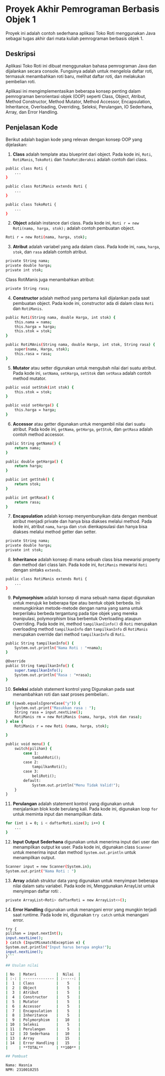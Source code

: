 # Proyek Akhir Pemrograman Berbasis Objek 1

Proyek ini adalah contoh sederhana aplikasi Toko Roti menggunakan Java sebagai tugas akhir dari mata kuliah pemrograman berbasis objek 1.

## Deskripsi

Aplikasi Toko Roti ini dibuat menggunakan bahasa pemrograman Java dan dijalankan secara console. Fungsinya adalah untuk mengelola daftar roti, termasuk menambahkan roti baru, melihat daftar roti, dan melakukan pembelian roti.

Aplikasi ini mengimplementasikan beberapa konsep penting dalam pemrograman berorientasi objek (OOP) seperti Class, Object, Atribut, Method Constructor, Method Mutator, Method Accessor, Encapsulation, Inheritance, Overloading, Overriding, Seleksi, Perulangan, IO Sederhana, Array, dan Error Handling.

## Penjelasan Kode

Berikut adalah bagian kode yang relevan dengan konsep OOP yang dijelaskan:

1. **Class** adalah template atau blueprint dari object. Pada kode ini, `Roti`, `RotiManis`, `TokoRoti` dan `TokoRotiBeraksi` adalah contoh dari class.

```bash
public class Roti {
    ...
}

public class RotiManis extends Roti {
    ...
}

public class TokoRoti {
    ...
}
```

2. **Object** adalah instance dari class. Pada kode ini, `Roti r = new Roti(nama, harga, stok);` adalah contoh pembuatan object.

```bash
Roti r = new Roti(nama, harga, stok);
```

3. **Atribut** adalah variabel yang ada dalam class. Pada kode ini, `nama`, `harga`, `stok`, dan `rasa` adalah contoh atribut.

```bash
private String nama;
private double harga;
private int stok;
```

Class RotiManis juga menambahkan atribut:
```bash
private String rasa;
```

4. **Constructor** adalah method yang pertama kali dijalankan pada saat pembuatan object. Pada kode ini, constructor ada di dalam class `Roti` dan `RotiManis`.

```bash
public Roti(String nama, double Harga, int stok) {
    this.nama = nama;
    this.harga = harga;
    this.stok = stok;
}

public RotiMAnis(String nama, double Harga, int stok, String rasa) {
    super(nama, Harga, stok);
    this.rasa = rasa;
}

```

5. **Mutator** atau setter digunakan untuk mengubah nilai dari suatu atribut. Pada kode ini, `setNama`, `setHarga`, `setStok` dan `setRasa` adalah contoh method mutator.

```bash
public void setStok(int stok) {
    this.stok = stok;
}

public void setHarga() {
    this.harga = harga;
}
```

6. **Accessor** atau getter digunakan untuk mengambil nilai dari suatu atribut. Pada kode ini, `getNama`, `getHarga`, `getStok`, dan `getRasa` adalah contoh method accessor.

```bash
public String getNama() {
    return nama;
}

public double getHarga() {
    return harga;
}

public int getStok() {
    return stok;
}

public int getRasa() {
    return rasa;
}
```

7. **Encapsulation** adalah konsep menyembunyikan data dengan membuat atribut menjadi private dan hanya bisa diakses melalui method. Pada kode ini, atribut `nama`, `harga` dan `stok` dienkapsulasi dan hanya bisa diakses melalui method getter dan setter.

```bash
private String nama;
private double harga;
private int stok;
```

8. **Inheritance** adalah konsep di mana sebuah class bisa mewarisi property dan method dari class lain. Pada kode ini, `RotiManis` mewarisi `Roti` dengan sintaks `extends`.

```bash
public class RotiManis extends Roti {
    ...
}
```

9. **Polymorphism** adalah konsep di mana sebuah nama dapat digunakan untuk merujuk ke beberapa tipe atau bentuk objek berbeda. Ini memungkinkan metode-metode dengan nama yang sama untuk berperilaku berbeda tergantung pada tipe objek yang mereka manipulasi, polymorphism bisa berbentuk Overloading ataupun Overriding. Pada kode ini, method `tampilkanIinfo()` di `Roti` merupakan overloading method `tampilkanInfo` dan `tampilkanInfo` di `RotiManis` merupakan override dari method `tampilkanInfo` di `Roti`.

```bash
public String tampilkanInfo() {
    System.out.println("Nama Roti : "+nama);
}

@Override
public String tampilkanInfo() {
    super.tampilkanInfo();
    System.out.println("Rasa : "+rasa);
}
```

10. **Seleksi** adalah statement kontrol yang Digunakan pada saat menambahkan roti dan saat proses pembelian:.

```bash
if (jawab.equalsIgnoreCase("y")) {
    System.out.print("Masukkan rasa : ");
    String rasa = input.nextLine();
    RotiManis rm = new RotiManis (nama, harga, stok dan rasa);
} else {
    RotiManis r = new Roti (nama, harga, stok);

}

public void menu() {
    switch(pilihan) {
        case 1:
            tambahRoti();
        case 2:
            tampilkanRoti();
        case 3:
            beliRoti();
        default:
            System.out.println("Menu Tidak Valid!");
    }
}
```

11. **Perulangan** adalah statement kontrol yang digunakan untuk menjalankan blok kode berulang kali. Pada kode ini, digunakan loop `for` untuk meminta input dan menampilkan data.

```bash
for (int i = 0; i < daftarRoti.size(); i++) {
    ...
}
```

12. **Input Output Sederhana** digunakan untuk menerima input dari user dan menampilkan output ke user. Pada kode ini, digunakan class `Scanner` untuk menerima input dan method `System.out.println` untuk menampilkan output.

```bash
Scanner input = new Scanner(System.in);
System.out.print("Nama Roti : ")
```

13. **Array** adalah struktur data yang digunakan untuk menyimpan beberapa nilai dalam satu variabel. Pada kode ini, Menggunakan ArrayList untuk menyimpan daftar roti: .

```bash
private ArrayList<Roti> daftarRoti = new ArrayList<>();
```

14. **Error Handling** digunakan untuk menangani error yang mungkin terjadi saat runtime. Pada kode ini, digunakan `try catch` untuk menangani error.

```bash
try {
pilihan = input.nextInt();
input.nextLine();
} catch (InputMismatchException e) {
System.out.println("Input harus berupa angka!");
input.nextLine();
}```

## Usulan nilai

| No  | Materi         |  Nilai  |
| :-: | -------------- | :-----: |
|  1  | Class          |    5    |
|  2  | Object         |    5    |
|  3  | Atribut        |    5    |
|  4  | Constructor    |    5    |
|  5  | Mutator        |    5    |
|  6  | Accessor       |    5    |
|  7  | Encapsulation  |    5    |
|  8  | Inheritance    |    5    |
|  9  | Polymorphism   |   10    |
| 10  | Seleksi        |    5    |
| 11  | Perulangan     |    5    |
| 12  | IO Sederhana   |   10    |
| 13  | Array          |   15    |
| 14  | Error Handling |   15    |
|     | **TOTAL**      | **100** |

## Pembuat

Nama: Hasnia
NPM: 2310010255
